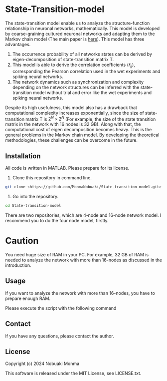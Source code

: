 # State-Transition-model

The state-transition model enable us to analyze the structure-function relationship in neuronal networks, mathematically. This model is developed by coarse-graining cultured neuronal networks and adapting them to the Markov chain model (The main paper is [here](https://arxiv.org/abs/2404.16582)).  This model has three advantages.

1. The occurrence probability of all networks states can be derived by eigen-decomposition of state-transition matrix $\mathrm{T}$. 
2. This model is able to derive the correlation coefficients $\langle \tilde{r}_{ij} \rangle$, corresponding the Pearson correlation used in the wet experiments and spiking neural networks.
3. The network dynamics such as synchronization and complexity depending on the network structures can be inferred with the state-transition model without trial and error like the wet experiments and spiking neural networks.

Despite its high usefulness, this model also has a drawback that computational complexity increases exponentially, since  the size of state-transition matrix $\mathrm{T}$ is $2^N \times 2^N$  (For  example, the size of the state transition matrix in the network with 16 nodes is 32 GB). Along with that, the computational cost of eigen decomposition becomes heavy.  This is the general problems in the Markov chain model. By developing the theoretical methodologies,  these challenges can be overcome in the future.

## Installation

All code is written in MATLAB. Please prepare for its license.

1. Clone this repository in command line.

```bash
git clone <https://github.com/MonmaNobuaki/State-transition-model.git>
```

1. Go into the repository.

```bash
cd State-transition-model
```

There are two repositories, which are 4-node and 16-node network model. I recommend you to do the four node model, firstly.

# Caution

You need huge size of RAM in your PC. For example, 32 GB of RAM is needed to analyze the network with more than 16-nodes as discussed in the introduction. 

## Usage

If you want to analyze the network with more than 16-nodes, you have to prepare enough RAM.

Please execute the script with the following command

## Contact

If you have any questions, please contact the author.

## License

Copyright (c) 2024 Nobuaki Monma

This software is released under the MIT License, see LICENSE.txt.
